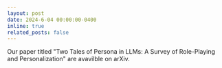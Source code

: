 ```yaml
---
layout: post
date: 2024-6-04 00:00:00-0400
inline: true
related_posts: false
---
```


Our paper titled "Two Tales of Persona in LLMs: A Survey of Role-Playing and Personalization" are avavilble on arXiv.
